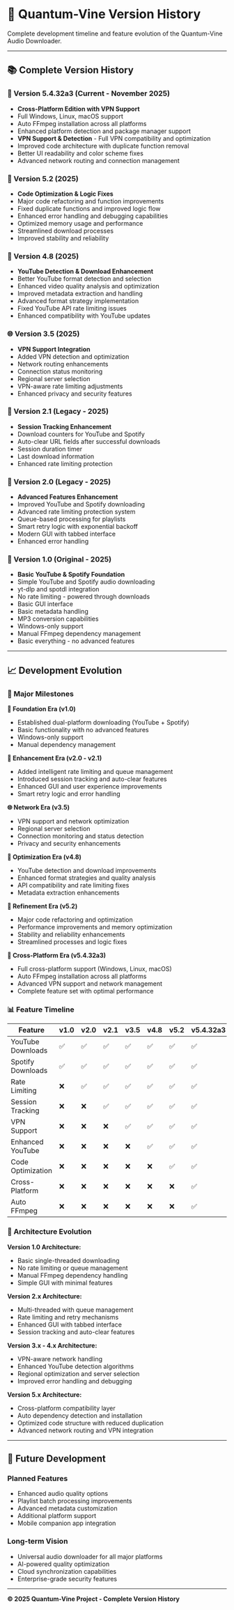 # 🎵 Quantum-Vine Version History

Complete development timeline and feature evolution of the Quantum-Vine Audio Downloader.

---

## 📚 Complete Version History

### 🎵 Version 5.4.32a3 (Current - November 2025)
- **Cross-Platform Edition with VPN Support**
- Full Windows, Linux, macOS support
- Auto FFmpeg installation across all platforms
- Enhanced platform detection and package manager support
- **VPN Support & Detection** - Full VPN compatibility and optimization
- Improved code architecture with duplicate function removal
- Better UI readability and color scheme fixes
- Advanced network routing and connection management

### 🔧 Version 5.2 (2025)
- **Code Optimization & Logic Fixes**
- Major code refactoring and function improvements
- Fixed duplicate functions and improved logic flow
- Enhanced error handling and debugging capabilities
- Optimized memory usage and performance
- Streamlined download processes
- Improved stability and reliability

### 🎯 Version 4.8 (2025)
- **YouTube Detection & Download Enhancement**
- Better YouTube format detection and selection
- Enhanced video quality analysis and optimization
- Improved metadata extraction and handling
- Advanced format strategy implementation
- Fixed YouTube API rate limiting issues
- Enhanced compatibility with YouTube updates

### 🌐 Version 3.5 (2025)
- **VPN Support Integration**
- Added VPN detection and optimization
- Network routing enhancements
- Connection status monitoring
- Regional server selection
- VPN-aware rate limiting adjustments
- Enhanced privacy and security features

### 🎯 Version 2.1 (Legacy - 2025)
- **Session Tracking Enhancement**
- Download counters for YouTube and Spotify
- Auto-clear URL fields after successful downloads
- Session duration timer
- Last download information
- Enhanced rate limiting protection

### 🚀 Version 2.0 (Legacy - 2025)
- **Advanced Features Enhancement**
- Improved YouTube and Spotify downloading
- Advanced rate limiting protection system
- Queue-based processing for playlists
- Smart retry logic with exponential backoff
- Modern GUI with tabbed interface
- Enhanced error handling

### 🌟 Version 1.0 (Original - 2025)
- **Basic YouTube & Spotify Foundation**
- Simple YouTube and Spotify audio downloading
- yt-dlp and spotdl integration
- No rate limiting - powered through downloads
- Basic GUI interface
- Basic metadata handling
- MP3 conversion capabilities
- Windows-only support
- Manual FFmpeg dependency management
- Basic everything - no advanced features

---

## 📈 Development Evolution

### 🎯 Major Milestones

**🌟 Foundation Era (v1.0)**
- Established dual-platform downloading (YouTube + Spotify)
- Basic functionality with no advanced features
- Windows-only support
- Manual dependency management

**🚀 Enhancement Era (v2.0 - v2.1)**
- Added intelligent rate limiting and queue management
- Introduced session tracking and auto-clear features
- Enhanced GUI and user experience improvements
- Smart retry logic and error handling

**🌐 Network Era (v3.5)**
- VPN support and network optimization
- Regional server selection
- Connection monitoring and status detection
- Privacy and security enhancements

**🎯 Optimization Era (v4.8)**
- YouTube detection and download improvements
- Enhanced format strategies and quality analysis
- API compatibility and rate limiting fixes
- Metadata extraction enhancements

**🔧 Refinement Era (v5.2)**
- Major code refactoring and optimization
- Performance improvements and memory optimization
- Stability and reliability enhancements
- Streamlined processes and logic fixes

**🎵 Cross-Platform Era (v5.4.32a3)**
- Full cross-platform support (Windows, Linux, macOS)
- Auto FFmpeg installation across all platforms
- Advanced VPN support and network management
- Complete feature set with optimal performance

### 📊 Feature Timeline

| Feature | v1.0 | v2.0 | v2.1 | v3.5 | v4.8 | v5.2 | v5.4.32a3 |
|---------|------|------|------|------|------|------|-----------|
| YouTube Downloads | ✅ | ✅ | ✅ | ✅ | ✅ | ✅ | ✅ |
| Spotify Downloads | ✅ | ✅ | ✅ | ✅ | ✅ | ✅ | ✅ |
| Rate Limiting | ❌ | ✅ | ✅ | ✅ | ✅ | ✅ | ✅ |
| Session Tracking | ❌ | ❌ | ✅ | ✅ | ✅ | ✅ | ✅ |
| VPN Support | ❌ | ❌ | ❌ | ✅ | ✅ | ✅ | ✅ |
| Enhanced YouTube | ❌ | ❌ | ❌ | ❌ | ✅ | ✅ | ✅ |
| Code Optimization | ❌ | ❌ | ❌ | ❌ | ❌ | ✅ | ✅ |
| Cross-Platform | ❌ | ❌ | ❌ | ❌ | ❌ | ❌ | ✅ |
| Auto FFmpeg | ❌ | ❌ | ❌ | ❌ | ❌ | ❌ | ✅ |

### 🔄 Architecture Evolution

**Version 1.0 Architecture:**
- Basic single-threaded downloading
- No rate limiting or queue management
- Manual FFmpeg dependency handling
- Simple GUI with minimal features

**Version 2.x Architecture:**
- Multi-threaded with queue management
- Rate limiting and retry mechanisms
- Enhanced GUI with tabbed interface
- Session tracking and auto-clear features

**Version 3.x - 4.x Architecture:**
- VPN-aware network handling
- Enhanced YouTube detection algorithms
- Regional optimization and server selection
- Improved error handling and debugging

**Version 5.x Architecture:**
- Cross-platform compatibility layer
- Auto dependency detection and installation
- Optimized code structure with reduced duplication
- Advanced network routing and VPN integration

---

## 🎯 Future Development

### Planned Features
- Enhanced audio quality options
- Playlist batch processing improvements
- Advanced metadata customization
- Additional platform support
- Mobile companion app integration

### Long-term Vision
- Universal audio downloader for all major platforms
- AI-powered quality optimization
- Cloud synchronization capabilities
- Enterprise-grade security features

---

**© 2025 Quantum-Vine Project - Complete Version History**
